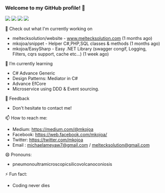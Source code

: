 ### Welcome to my GitHub profile! 👋
![](https://vistr.dev/badge?repo=mkojoa&color=0058AD)
[![](https://img.shields.io/badge/-@mkojoa-%231DA1F2?style=flat-square&logo=twitter&logoColor=ffffff)](https://twitter.com/mkojoa)
[![](https://img.shields.io/badge/-@mkojoa-%23181717?style=flat-square&logo=github)](https://github.com/mkojoa)
[![](https://img.shields.io/badge/-Michael%20Ameyaw-blue?style=flat-square&logo=Linkedin&logoColor=white&link=https://www.linkedin.com/in/nick-chapsas/)](https://www.linkedin.com/in/michael-ameyaw-4a295111a/)

🔭  Check out what I'm currently working on 
  
   - meltecksolution/website - www.meltecksolution.com (1 months ago) 
   - mkojoa/snippet  - Helper C#,PHP,SQL classes & methods (1 months ago)
   - mkojoa/EasySharp - Easy .NET Library (swagger congif, Logging, Filters, cqrs support, cache etc...)  (1 week ago)

 🌱 I’m currently learning
 
  - C# Advance Generic
  - Design Patterns: Mediator in C#
  - Advance EfCore
  - Microservice using DDD & Event sourcing.

 💬 Feedback

   - Don't hesitate to contact me!
    
 📫 How to reach me: 
 
   - Medium: https://medium.com/@mkojoa
   - Facebook: https://web.facebook.com/mkojoa/
   - Twitter: https://twitter.com/mkojoa
   - Email : michaelameyaw7@gmail.com / meltecksolution@gmail.com
 
 😄 Pronouns:
 
   - pneumonoultramicroscopicsilicovolcanoconiosis
   
 ⚡ Fun fact:
 
  - Coding never dies
